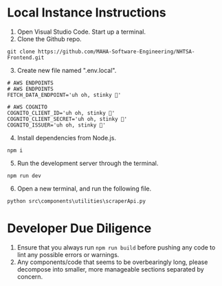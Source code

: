 # Local Instance Instructions

1. Open Visual Studio Code. Start up a terminal.
2. Clone the Github repo.

```
git clone https://github.com/MAHA-Software-Engineering/NHTSA-Frontend.git
```

3. Create new file named ".env.local".

```
# AWS ENDPOINTS
# AWS ENDPOINTS
FETCH_DATA_ENDPOINT='uh oh, stinky 🦧'

# AWS COGNITO
COGNITO_CLIENT_ID='uh oh, stinky 🦧'
COGNITO_CLIENT_SECRET='uh oh, stinky 🦧'
COGNITO_ISSUER='uh oh, stinky 🦧'
```

4. Install dependencies from Node.js.

```
npm i
```

5. Run the development server through the terminal.

```
npm run dev
```

6. Open a new terminal, and run the following file.

```
python src\components\utilities\scraperApi.py
```

# Developer Due Diligence

1. Ensure that you always run `npm run build` before pushing any code to lint any possible errors or warnings.
2. Any components/code that seems to be overbearingly long, please decompose into smaller, more manageable sections separated by concern.
